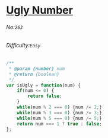 # [Ugly Number](https://leetcode.com/problems/ugly-number/)
###### No:`263`
###### Difficulty:`Easy`


```javascript
/**
 * @param {number} num
 * @return {boolean}
 */
var isUgly = function(num) {
    if(num <= 0) {
        return false;
    }
    while(num % 2 === 0) {num /= 2;}
    while(num % 3 === 0) {num /= 3;}
    while(num % 5 === 0) {num /= 5;}
    return num === 1 ? true : false;
};
```
